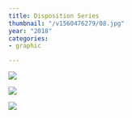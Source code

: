 ```yaml
---
title: Disposition Series
thumbnail: "/v1560476279/08.jpg"
year: "2018"
categories:
- graphic

---
```

![](/v1560476280/11.jpg)

![](/v1560476280/09.jpg)

![](/v1560476283/10.jpg)